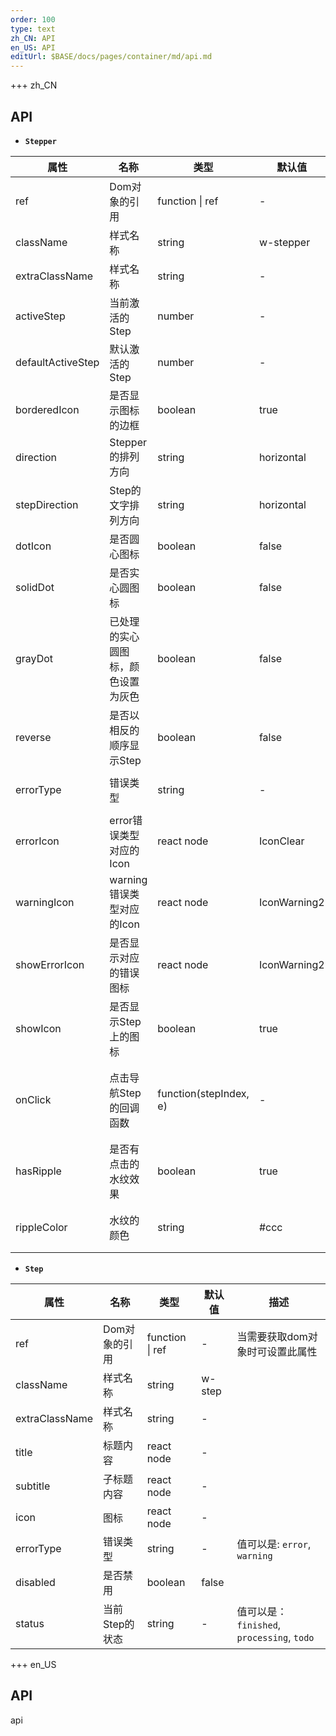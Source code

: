 ```yaml
---   
order: 100 
type: text 
zh_CN: API 
en_US: API 
editUrl: $BASE/docs/pages/container/md/api.md
---      
```


+++ zh_CN
## API  

- <Code><strong>Stepper</strong></Code>

| 属性 | 名称 | 类型 | 默认值 | 描述 |
| --- | --- | --- | --- | --- |
| ref | Dom对象的引用 | function \| ref | - | 当需要获取dom对象时可设置此属性 |
| className | 样式名称 | string | w-stepper |  |
| extraClassName | 样式名称 | string | - |  |
| activeStep | 当前激活的Step | number | - | Step的序号从0开始 |
| defaultActiveStep | 默认激活的Step | number | - | |
| borderedIcon | 是否显示图标的边框 | boolean | true | |
| direction | Stepper的排列方向 | string | horizontal | 值可以是：<Code>horizontal</Code>，<Code>vertical</Code>|
| stepDirection | Step的文字排列方向 | string | horizontal | 值可以是：<Code>horizontal</Code>，<Code>vertical</Code>|
| dotIcon | 是否圆心图标 | boolean | false | |
| solidDot | 是否实心圆图标 | boolean | false | |
| grayDot | 已处理的实心圆图标，颜色设置为灰色 | boolean | false | |
| reverse | 是否以相反的顺序显示Step | boolean | false | 只有当<Code>direction</Code>设置为<Code>vertical</Code>时生效 |
| errorType | 错误类型 | string | - | 值可以是: <Code>error</Code>, <Code>warning</Code> |
| errorIcon | error错误类型对应的Icon | react node | IconClear |  |
| warningIcon | warning错误类型对应的Icon | react node | IconWarning2 |  |
| showErrorIcon | 是否显示对应的错误图标 | react node | IconWarning2 |  |
| showIcon | 是否显示Step上的图标 | boolean | true |  |
| onClick | 点击导航Step的回调函数 | function(stepIndex, e) | - | 当设置了onClick后，Stepper就是一个可随意切换的导航栏 |
| hasRipple | 是否有点击的水纹效果 | boolean | true | 当设置了onClick后，ripple生效  |
| rippleColor | 水纹的颜色 | string | \#ccc | 颜色字符串值，例如<Code>'#333'</Code> |


- <Code><strong>Step</strong></Code>

| 属性 | 名称 | 类型 | 默认值 | 描述 |
| --- | --- | --- | --- | --- |
| ref | Dom对象的引用 | function \| ref | - | 当需要获取dom对象时可设置此属性 |
| className | 样式名称 | string | w-step |  |
| extraClassName | 样式名称 | string | - |  |
| title | 标题内容 | react node | - | |
| subtitle | 子标题内容 | react node | - | |
| icon | 图标 | react node | - | |
| errorType | 错误类型 | string | - | 值可以是: <Code>error</Code>, <Code>warning</Code> |
| disabled | 是否禁用 | boolean | false | |
| status | 当前Step的状态 | string | - | 值可以是： <Code>finished</Code>, <Code>processing</Code>, <Code>todo</Code>|

+++ en_US

## API

api

